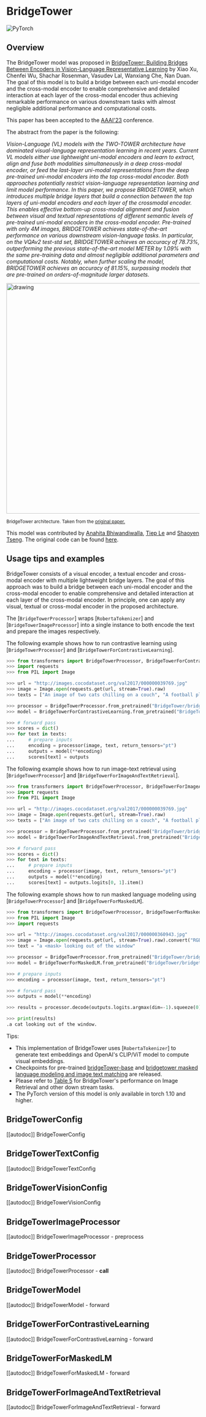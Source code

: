 <!--Copyright 2023 The Intel Labs Team Authors, The Microsoft Research Team Authors and HuggingFace Inc. team. All rights reserved.

Licensed under the Apache License, Version 2.0 (the "License"); you may not use this file except in compliance with
the License. You may obtain a copy of the License at

http://www.apache.org/licenses/LICENSE-2.0

Unless required by applicable law or agreed to in writing, software distributed under the License is distributed on
an "AS IS" BASIS, WITHOUT WARRANTIES OR CONDITIONS OF ANY KIND, either express or implied. See the License for the
specific language governing permissions and limitations under the License.

⚠️ Note that this file is in Markdown but contain specific syntax for our doc-builder (similar to MDX) that may not be
rendered properly in your Markdown viewer.

-->

# BridgeTower

<img alt="PyTorch" src="https://img.shields.io/badge/PyTorch-DE3412?style=flat&logo=pytorch&logoColor=white">

## Overview

The BridgeTower model was proposed in [BridgeTower: Building Bridges Between Encoders in Vision-Language Representative Learning](https://arxiv.org/abs/2206.08657) by Xiao Xu, Chenfei Wu, Shachar Rosenman, Vasudev Lal, Wanxiang Che, Nan Duan. The goal of this model is to build a
bridge between each uni-modal encoder and the cross-modal encoder to enable comprehensive and detailed interaction at each layer of the cross-modal encoder thus achieving remarkable performance on various downstream tasks with almost negligible additional performance and computational costs.

This paper has been accepted to the [AAAI'23](https://aaai.org/Conferences/AAAI-23/) conference. 

The abstract from the paper is the following:

*Vision-Language (VL) models with the TWO-TOWER architecture have dominated visual-language representation learning in recent years.
Current VL models either use lightweight uni-modal encoders and learn to extract, align and fuse both modalities simultaneously in a deep cross-modal encoder, or feed the last-layer uni-modal representations from the deep pre-trained uni-modal encoders into the top cross-modal encoder.
Both approaches potentially restrict vision-language representation learning and limit model performance. In this paper, we propose BRIDGETOWER, which introduces multiple bridge layers that build a connection between the top layers of uni-modal encoders and each layer of the crossmodal encoder.
This enables effective bottom-up cross-modal alignment and fusion between visual and textual representations of different semantic levels of pre-trained uni-modal encoders in the cross-modal encoder. Pre-trained with only 4M images, BRIDGETOWER achieves state-of-the-art performance on various downstream vision-language tasks.
In particular, on the VQAv2 test-std set, BRIDGETOWER achieves an accuracy of 78.73%, outperforming the previous state-of-the-art model METER by 1.09% with the same pre-training data and almost negligible additional parameters and computational costs.
Notably, when further scaling the model, BRIDGETOWER achieves an accuracy of 81.15%, surpassing models that are pre-trained on orders-of-magnitude larger datasets.*

<img src="https://huggingface.co/datasets/huggingface/documentation-images/resolve/main/transformers/model_doc/bridgetower_architecture%20.jpg"
alt="drawing" width="600"/>

<small> BridgeTower architecture. Taken from the <a href="https://arxiv.org/abs/2206.08657">original paper.</a> </small>

This model was contributed by [Anahita Bhiwandiwalla](https://huggingface.co/anahita-b), [Tiep Le](https://huggingface.co/Tile) and [Shaoyen Tseng](https://huggingface.co/shaoyent). The original code can be found [here](https://github.com/microsoft/BridgeTower).

## Usage tips and examples

BridgeTower consists of a visual encoder, a textual encoder and cross-modal encoder with multiple lightweight bridge layers.
The goal of this approach was to build a bridge between each uni-modal encoder and the cross-modal encoder to enable comprehensive and detailed interaction at each layer of the cross-modal encoder.
In principle, one can apply any visual, textual or cross-modal encoder in the proposed architecture.

The [`BridgeTowerProcessor`] wraps [`RobertaTokenizer`] and [`BridgeTowerImageProcessor`] into a single instance to both
encode the text and prepare the images respectively.

The following example shows how to run contrastive learning using [`BridgeTowerProcessor`] and [`BridgeTowerForContrastiveLearning`].
```python
>>> from transformers import BridgeTowerProcessor, BridgeTowerForContrastiveLearning
>>> import requests
>>> from PIL import Image

>>> url = "http://images.cocodataset.org/val2017/000000039769.jpg"
>>> image = Image.open(requests.get(url, stream=True).raw)
>>> texts = ["An image of two cats chilling on a couch", "A football player scoring a goal"]

>>> processor = BridgeTowerProcessor.from_pretrained("BridgeTower/bridgetower-large-itm-mlm-itc")
>>> model = BridgeTowerForContrastiveLearning.from_pretrained("BridgeTower/bridgetower-large-itm-mlm-itc")

>>> # forward pass
>>> scores = dict()
>>> for text in texts:
...     # prepare inputs
...     encoding = processor(image, text, return_tensors="pt")
...     outputs = model(**encoding)
...     scores[text] = outputs
```

The following example shows how to run image-text retrieval using [`BridgeTowerProcessor`] and [`BridgeTowerForImageAndTextRetrieval`].
```python
>>> from transformers import BridgeTowerProcessor, BridgeTowerForImageAndTextRetrieval
>>> import requests
>>> from PIL import Image

>>> url = "http://images.cocodataset.org/val2017/000000039769.jpg"
>>> image = Image.open(requests.get(url, stream=True).raw)
>>> texts = ["An image of two cats chilling on a couch", "A football player scoring a goal"]

>>> processor = BridgeTowerProcessor.from_pretrained("BridgeTower/bridgetower-base-itm-mlm")
>>> model = BridgeTowerForImageAndTextRetrieval.from_pretrained("BridgeTower/bridgetower-base-itm-mlm")

>>> # forward pass
>>> scores = dict()
>>> for text in texts:
...     # prepare inputs
...     encoding = processor(image, text, return_tensors="pt")
...     outputs = model(**encoding)
...     scores[text] = outputs.logits[0, 1].item()
```

The following example shows how to run masked language modeling using [`BridgeTowerProcessor`] and [`BridgeTowerForMaskedLM`].

```python
>>> from transformers import BridgeTowerProcessor, BridgeTowerForMaskedLM
>>> from PIL import Image
>>> import requests

>>> url = "http://images.cocodataset.org/val2017/000000360943.jpg"
>>> image = Image.open(requests.get(url, stream=True).raw).convert("RGB")
>>> text = "a <mask> looking out of the window"

>>> processor = BridgeTowerProcessor.from_pretrained("BridgeTower/bridgetower-base-itm-mlm")
>>> model = BridgeTowerForMaskedLM.from_pretrained("BridgeTower/bridgetower-base-itm-mlm")

>>> # prepare inputs
>>> encoding = processor(image, text, return_tensors="pt")

>>> # forward pass
>>> outputs = model(**encoding)

>>> results = processor.decode(outputs.logits.argmax(dim=-1).squeeze(0).tolist())

>>> print(results)
.a cat looking out of the window.
```

Tips:

- This implementation of BridgeTower uses [`RobertaTokenizer`] to generate text embeddings and OpenAI's CLIP/ViT model to compute visual embeddings.
- Checkpoints for pre-trained [bridgeTower-base](https://huggingface.co/BridgeTower/bridgetower-base) and [bridgetower masked language modeling and image text matching](https://huggingface.co/BridgeTower/bridgetower-base-itm-mlm) are released.
- Please refer to [Table 5](https://arxiv.org/pdf/2206.08657.pdf) for BridgeTower's performance on Image Retrieval and other down stream tasks.
- The PyTorch version of this model is only available in torch 1.10 and higher.


## BridgeTowerConfig

[[autodoc]] BridgeTowerConfig

## BridgeTowerTextConfig

[[autodoc]] BridgeTowerTextConfig

## BridgeTowerVisionConfig

[[autodoc]] BridgeTowerVisionConfig

## BridgeTowerImageProcessor

[[autodoc]] BridgeTowerImageProcessor
    - preprocess

## BridgeTowerProcessor

[[autodoc]] BridgeTowerProcessor
    - __call__

## BridgeTowerModel

[[autodoc]] BridgeTowerModel
    - forward

## BridgeTowerForContrastiveLearning

[[autodoc]] BridgeTowerForContrastiveLearning
    - forward

## BridgeTowerForMaskedLM

[[autodoc]] BridgeTowerForMaskedLM
    - forward

## BridgeTowerForImageAndTextRetrieval

[[autodoc]] BridgeTowerForImageAndTextRetrieval
    - forward

